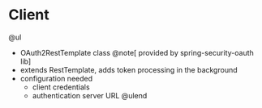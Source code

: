 # Client 

@ul
- OAuth2RestTemplate class @note[ provided by spring-security-oauth lib]
- extends RestTemplate, adds token processing in the background
- configuration needed
  - client credentials
  - authentication server URL
@ulend
